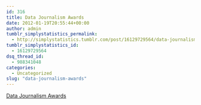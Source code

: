 ```yaml
---
id: 316
title: Data Journalism Awards
date: 2012-01-19T20:55:44+00:00
author: admin
tumblr_simplystatistics_permalink:
  - http://simplystatistics.tumblr.com/post/16129729564/data-journalism-awards
tumblr_simplystatistics_id:
  - 16129729564
dsq_thread_id:
  - 988341048
categories:
  - Uncategorized
slug: "data-journalism-awards"
---
```

[Data Journalism Awards](http://googleblog.blogspot.com/2012/01/data-journalism-awards-now-accepting.html)

